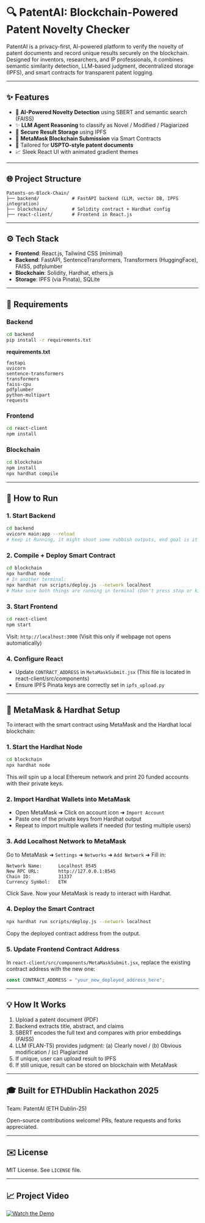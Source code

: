 # 🔍 PatentAI: Blockchain-Powered Patent Novelty Checker

PatentAI is a privacy-first, AI-powered platform to verify the novelty of patent documents and record unique results securely on the blockchain. Designed for inventors, researchers, and IP professionals, it combines semantic similarity detection, LLM-based judgment, decentralized storage (IPFS), and smart contracts for transparent patent logging.

---

## ✨ Features

* 🧠 **AI-Powered Novelty Detection** using SBERT and semantic search (FAISS)
* ✨ **LLM Agent Reasoning** to classify as Novel / Modified / Plagiarized
* 💾 **Secure Result Storage** using IPFS
* 🚀 **MetaMask Blockchain Submission** via Smart Contracts
* 📖 Tailored for **USPTO-style patent documents**
* 📈 Sleek React UI with animated gradient themes

---

## 🌐 Project Structure

```
Patents-on-Block-Chain/
├── backend/            # FastAPI backend (LLM, vector DB, IPFS integration)
├── blockchain/         # Solidity contract + Hardhat config
├── react-client/       # Frontend in React.js
```

---

## ⚙️ Tech Stack

* **Frontend**: React.js, Tailwind CSS (minimal)
* **Backend**: FastAPI, SentenceTransformers, Transformers (HuggingFace), FAISS, pdfplumber
* **Blockchain**: Solidity, Hardhat, ethers.js
* **Storage**: IPFS (via Pinata), SQLite

---

## 🚫 Requirements

### Backend

```bash
cd backend
pip install -r requirements.txt
```

**requirements.txt**

```
fastapi
uvicorn
sentence-transformers
transformers
faiss-cpu
pdfplumber
python-multipart
requests
```

### Frontend

```bash
cd react-client
npm install
```

### Blockchain

```bash
cd blockchain
npm install
npx hardhat compile
```

---

## 🔧 How to Run

### 1. Start Backend

```bash
cd backend
uvicorn main:app --reload
# Keep it Running, it might shoot some rubbish outputs, end goal is it will show uvicorn started at: https:\\ (our backend URL)
```

### 2. Compile + Deploy Smart Contract

```bash
cd blockchain
npx hardhat node
# In another terminal:
npx hardhat run scripts/deploy.js --network localhost
# Make sure both things are running in terminal (Don't press stop or kill)
``` 
### 3. Start Frontend

```bash
cd react-client
npm start
```

Visit: `http://localhost:3000` (Visit this only if webpage not opens automatically)

### 4. Configure React

* Update `CONTRACT_ADDRESS` in `MetaMaskSubmit.jsx` (This file is located in react-client/src/components)
* Ensure IPFS Pinata keys are correctly set in `ipfs_upload.py`

---

## 🦊 MetaMask & Hardhat Setup

To interact with the smart contract using MetaMask and the Hardhat local blockchain:

### 1. Start the Hardhat Node

```bash
cd blockchain
npx hardhat node
```

This will spin up a local Ethereum network and print 20 funded accounts with their private keys.

### 2. Import Hardhat Wallets into MetaMask

* Open MetaMask ➜ Click on account icon ➜ `Import Account`
* Paste one of the private keys from Hardhat output
* Repeat to import multiple wallets if needed (for testing multiple users)

### 3. Add Localhost Network to MetaMask

Go to MetaMask ➜ `Settings` ➜ `Networks` ➜ `Add Network` ➜ Fill in:

```
Network Name:      Localhost 8545
New RPC URL:       http://127.0.0.1:8545
Chain ID:          31337
Currency Symbol:   ETH
```

Click Save. Now your MetaMask is ready to interact with Hardhat.

### 4. Deploy the Smart Contract

```bash
npx hardhat run scripts/deploy.js --network localhost
```

Copy the deployed contract address from the output.

### 5. Update Frontend Contract Address

In `react-client/src/components/MetaMaskSubmit.jsx`, replace the existing contract address with the new one:

```js
const CONTRACT_ADDRESS = "your_new_deployed_address_here";
```

---

## 💡 How It Works

1. Upload a patent document (PDF)
2. Backend extracts title, abstract, and claims
3. SBERT encodes the full text and compares with prior embeddings (FAISS)
4. LLM (FLAN-T5) provides judgment: (a) Clearly novel / (b) Obvious modification / (c) Plagiarized
5. If unique, user can upload result to IPFS
6. If still unique, result can be stored on blockchain with MetaMask

---

## 🎓 Built for ETHDublin Hackathon 2025

Team: PatentAI (ETH Dublin-25)

Open-source contributions welcome! PRs, feature requests and forks appreciated.

---

## ✉️ License

MIT License. See `LICENSE` file.

---

## 📈 Project Video

[![Watch the Demo](https://img.youtube.com/vi/NBk4JuVnN9Y/0.jpg)](https://youtu.be/NBk4JuVnN9Y)
